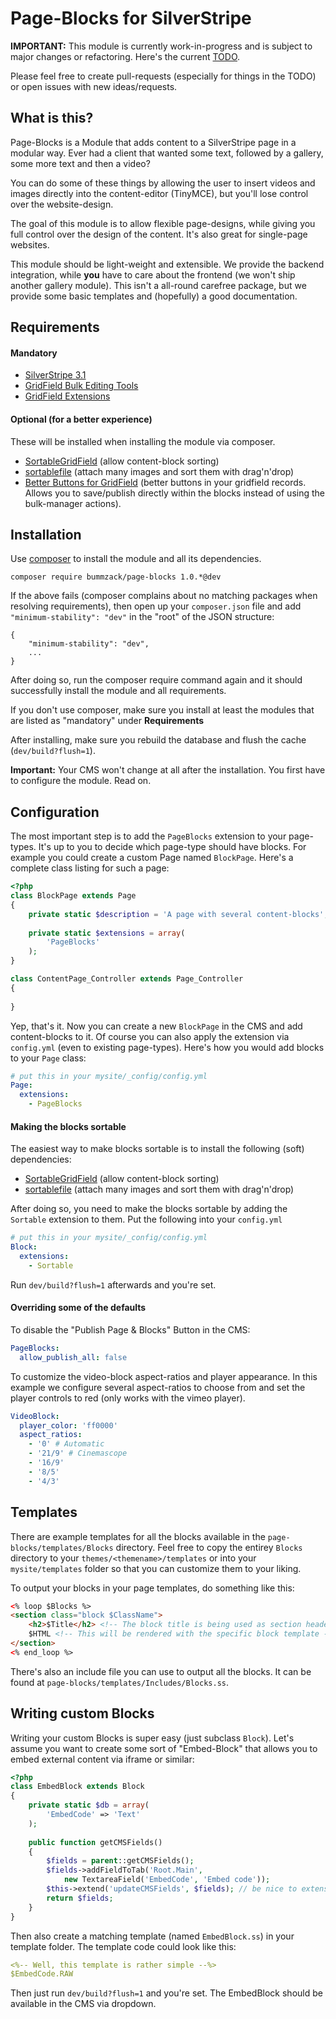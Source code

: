 # Page-Blocks for SilverStripe

**IMPORTANT:** This module is currently work-in-progress and is subject to major changes or refactoring. Here's the current [TODO](TODO.md).

Please feel free to create pull-requests (especially for things in the TODO) or open issues with new ideas/requests.

## What is this?
Page-Blocks is a Module that adds content to a SilverStripe page in a modular way. Ever had a client that wanted some text, followed by a gallery, some more text and then a video?

You can do some of these things by allowing the user to insert videos and images directly into the content-editor (TinyMCE), but you'll lose control over the website-design.

The goal of this module is to allow flexible page-designs, while giving you full control over the design of the content. It's also great for single-page websites.

This module should be light-weight and extensible. We provide the backend integration, while **you** have to care about the frontend (we won't ship another gallery module). This isn't a all-round carefree package, but we provide some basic templates and (hopefully) a good documentation. 

## Requirements

#### Mandatory
 - [SilverStripe 3.1](http://www.silverstripe.org/stable-download/)
 - [GridField Bulk Editing Tools](https://github.com/colymba/GridFieldBulkEditingTools)
 - [GridField Extensions](https://github.com/ajshort/silverstripe-gridfieldextensions)

#### Optional (for a better experience)
These will be installed when installing the module via composer.

 - [SortableGridField](https://github.com/UndefinedOffset/SortableGridField) (allow content-block sorting)
 - [sortablefile](https://github.com/bummzack/sortablefile) (attach many images and sort them with drag'n'drop)
 - [Better Buttons for GridField](https://github.com/unclecheese/silverstripe-gridfield-betterbuttons) (better buttons in your gridfield records. Allows you to save/publish directly within the blocks instead of using the bulk-manager actions).

## Installation

Use [composer](https://getcomposer.org/) to install the module and all its dependencies.

    composer require bummzack/page-blocks 1.0.*@dev
    
If the above fails (composer complains about no matching packages when resolving requirements), then open up your `composer.json` file and add `"minimum-stability": "dev"` in the "root" of the JSON structure: 

    {
        "minimum-stability": "dev",
        ... 
    }
    
After doing so, run the composer require command again and it should successfully install the module and all requirements.
    
If you don't use composer, make sure you install at least the modules that are listed as "mandatory" under **Requirements**

After installing, make sure you rebuild the database and flush the cache (`dev/build?flush=1`).

**Important:** Your CMS won't change at all after the installation. You first have to configure the module. Read on.

## Configuration

The most important step is to add the `PageBlocks` extension to your page-types. It's up to you to decide which page-type should have blocks. For example you could create a custom Page named `BlockPage`. Here's a complete class listing for such a page:

```php
<?php
class BlockPage extends Page
{
    private static $description = 'A page with several content-blocks';
    
    private static $extensions = array(
        'PageBlocks'
    );
}

class ContentPage_Controller extends Page_Controller
{
    
}
```

Yep, that's it. Now you can create a new `BlockPage` in the CMS and add content-blocks to it. Of course you can also apply the extension via `config.yml` (even to existing page-types). Here's how you would add blocks to your `Page` class:

```yml
# put this in your mysite/_config/config.yml
Page:
  extensions:
    - PageBlocks
```

#### Making the blocks sortable

The easiest way to make blocks sortable is to install the following (soft) dependencies:

 - [SortableGridField](https://github.com/UndefinedOffset/SortableGridField) (allow content-block sorting)
 - [sortablefile](https://github.com/bummzack/sortablefile) (attach many images and sort them with drag'n'drop)

After doing so, you need to make the blocks sortable by adding the `Sortable` extension to them. Put the following into your `config.yml`

```yml
# put this in your mysite/_config/config.yml
Block:
  extensions:
    - Sortable
```
Run `dev/build?flush=1` afterwards and you're set.

#### Overriding some of the defaults

To disable the "Publish Page & Blocks" Button in the CMS:
```yml
PageBlocks:
  allow_publish_all: false
```

To customize the video-block aspect-ratios and player appearance. In this example we configure several aspect-ratios to choose from and set the player controls to red (only works with the vimeo player).

```yml
VideoBlock:
  player_color: 'ff0000'
  aspect_ratios:
    - '0' # Automatic
    - '21/9' # Cinemascope
    - '16/9'
    - '8/5'
    - '4/3'
```

## Templates
There are example templates for all the blocks available in the `page-blocks/templates/Blocks` directory. Feel free to copy the entirey `Blocks` directory to your `themes/<themename>/templates` or into your `mysite/templates` folder so that you can customize them to your liking.

To output your blocks in your page templates, do something like this:
```html
<% loop $Blocks %>
<section class="block $ClassName">
	<h2>$Title</h2> <!-- The block title is being used as section header -->
	$HTML <!-- This will be rendered with the specific block template -->
</section>
<% end_loop %>
```

There's also an include file you can use to output all the blocks. It can be found at `page-blocks/templates/Includes/Blocks.ss`.

## Writing custom Blocks

Writing your custom Blocks is super easy (just subclass `Block`). Let's assume you want to create some sort of "Embed-Block" that allows you to embed external content via iframe or similar:

```php
<?php
class EmbedBlock extends Block
{
    private static $db = array(
        'EmbedCode' => 'Text'
    );
    
    public function getCMSFields()
    {
        $fields = parent::getCMSFields();
        $fields->addFieldToTab('Root.Main', 
            new TextareaField('EmbedCode', 'Embed code'));
        $this->extend('updateCMSFields', $fields); // be nice to extensions
        return $fields;
    }
}
```

Then also create a matching template (named `EmbedBlock.ss`) in your template folder. The template code could look like this:
```yml
<%-- Well, this template is rather simple --%>
$EmbedCode.RAW
```

Then just run `dev/build?flush=1` and you're set. The EmbedBlock should be available in the CMS via dropdown.

